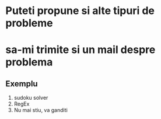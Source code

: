 # Puteti propune si alte tipuri de probleme
# sa-mi trimite si un mail despre problema
## Exemplu
1. sudoku solver
2. RegEx
3. Nu mai stiu, va ganditi
